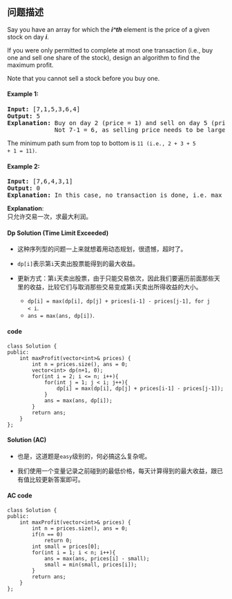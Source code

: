 ## 问题描述

Say you have an array for which the ***i^th*** element is the price of a given stock on day ***i***.</br>

If you were only permitted to complete at most one transaction (i.e., buy one and sell one share of the stock), design an algorithm to find the maximum profit.

Note that you cannot sell a stock before you buy one.

#### Example 1:<br>
<pre><strong>Input:</strong> [7,1,5,3,6,4]
<strong>Output:</strong> 5
<strong>Explanation:</strong> Buy on day 2 (price = 1) and sell on day 5 (price = 6), profit = 6-1 = 5.
&nbsp;            Not 7-1 = 6, as selling price needs to be larger than buying price.
</pre>
The minimum path sum from top to bottom is <code>11 (i.e., 2 + 3 + 5 + 1 = 11)</code>.<br>
#### Example 2:<br>
<pre><strong>Input:</strong> [7,6,4,3,1]
<strong>Output:</strong> 0
<strong>Explanation:</strong> In this case, no transaction is done, i.e. max profit = 0.
</pre>

__Explanation__:<br>
只允许交易一次，求最大利润。

#### Dp Solution (Time Limit Exceeded)

* 这种序列型的问题一上来就想着用动态规划，很遗憾，超时了。

* <code>dp[i]</code>表示第<code>i</code>天卖出股票能得到的最大收益。

* 更新方式：第<code>i</code>天卖出股票，由于只能交易依次，因此我们要遍历前面那些天里的收益，比较它们与取消那些交易变成第<code>i</code>天卖出所得收益的大小。
  * <code>dp[i] = max(dp[i], dp[j] + prices[i-1] - prices[j-1], for j < i</code>.
  * <code>ans = max(ans, dp[i])</code>.

#### code

```
class Solution {
public:
    int maxProfit(vector<int>& prices) {
        int n = prices.size(), ans = 0;
        vector<int> dp(n+1, 0);
        for(int i = 2; i <= n; i++){
            for(int j = 1; j < i; j++){
                dp[i] = max(dp[i], dp[j] + prices[i-1] - prices[j-1]);
            }
            ans = max(ans, dp[i]);
        }
        return ans;
    }
};
```

#### Solution (AC)

* 也是，这道题是<code>easy</code>级别的，何必搞这么复杂呢。

* 我们使用一个变量记录之前碰到的最低价格，每天计算得到的最大收益，跟已有值比较更新答案即可。

#### AC code

```
class Solution {
public:
    int maxProfit(vector<int>& prices) {
        int n = prices.size(), ans = 0;
        if(n == 0)
            return 0;
        int small = prices[0];
        for(int i = 1; i < n; i++){
            ans = max(ans, prices[i] - small);
            small = min(small, prices[i]);
        }
        return ans;
    }
};
```